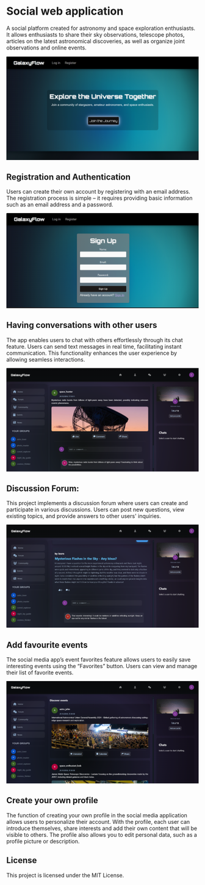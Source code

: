 # Social web application

A social platform created for astronomy and space exploration enthusiasts. It allows enthusiasts to share their sky observations, telescope photos, articles on the latest astronomical discoveries, as well as organize joint observations and online events.

![GalaxyFlow](https://github.com/LadyAmely/SocialWebApp/blob/master/galaxy-flow-homepage.png)

## Registration and Authentication

Users can create their own account by registering with an email address. The registration process is simple – it requires providing basic information such as an email address and a password.

![GalaxyFlow-register](https://github.com/LadyAmely/SocialWebApp/blob/master/register-galaxy-flow.png)

## Having conversations with other users

The app enables users to chat with others effortlessly through its chat feature. Users can send text messages in real time, facilitating instant communication. This functionality enhances the user experience by allowing seamless interactions.

![GalaxyFlow-dashboard](https://github.com/LadyAmely/SocialWebApp/blob/master/dashboard-galaxyflow.png)

## Discussion Forum:
This project implements a discussion forum where users can create and participate in various discussions. Users can post new questions, view existing topics, and provide answers to other users' inquiries.

![GalaxyFlow-dashboard](https://github.com/LadyAmely/SocialWebApp/blob/master/forum-discussion-galaxyflow.png)

## Add favourite events 

The social media app’s event favorites feature allows users to easily save interesting events using the “Favorites” button. Users can view and manage their list of favorite events.

![GalaxyFlow-dashboard](https://github.com/LadyAmely/SocialWebApp/blob/master/events-galaxyflow.png)

## Create your own profile

The function of creating your own profile in the social media application allows users to personalize their account. With the profile, each user can introduce themselves, share interests and add their own content that will be visible to others. The profile also allows you to edit personal data, such as a profile picture or description.

## License

This project is licensed under the MIT License.
